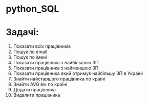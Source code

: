 # python_SQL

# Задачі:
1. Показати всіх працівників
2. Пошук по email
3. Пошук по імені
4. Показати працівника з найбільшою ЗП
5. Показати працівника з найменшою ЗП
6. Показати працівника який отримує найбільшу ЗП в Україні
7. Знайти найстаршого працівника по країні
8. Знайти AVG вік по країні
9. Додати працівника
10. Видалити працівника